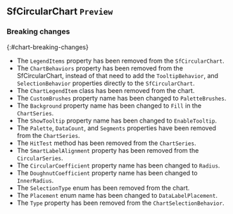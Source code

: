 ## SfCircularChart `Preview`

### Breaking changes
{:#chart-breaking-changes}

* The `LegendItems` property has been removed from the `SfCircularChart`.
* The `ChartBehaviors` property has been removed from the SfCircularChart, instead of that need to add the `TooltipBehavior`, and `SelectionBehavior` properties directly to the `SfCircularChart`.
* The `ChartLegendItem` class has been removed from the chart.
* The `CustomBrushes` property name has been changed to `PaletteBrushes`.
* The `Background` property name has been changed to `Fill` in the `ChartSeries`.
* The `ShowTooltip` property name has been changed to `EnableTooltip`.
* The `Palette`, `DataCount`, and `Segments` properties have been removed from the `ChartSeries`.
* The `HitTest` method has been removed from the `ChartSeries`.
* The `SmartLabelAlignment` property has been removed from the `CircularSeries`.
* The `CircularCoefficient` property name has been changed to `Radius`.
* The `DoughnutCoefficient` property name has been changed to `InnerRadius`.
* The `SelectionType` enum has been removed from the chart.
* The `Placement` enum name has been changed to `DataLabelPlacement`.
* The `Type` property has been removed from the `ChartSelectionBehavior`.
